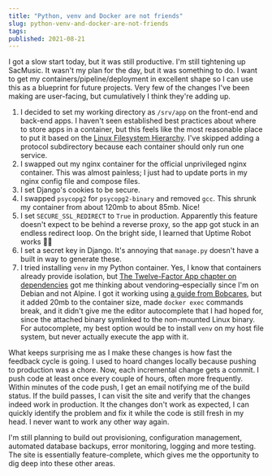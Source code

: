 ```yaml
---
title: "Python, venv and Docker are not friends"
slug: python-venv-and-docker-are-not-friends
tags:
published: 2021-08-21
---
```


I got a slow start today, but it was still productive. I'm still tightening up SacMusic. It wasn't my plan for the day, but it was something to do. I want to get my containers/pipeline/deployment in excellent shape so I can use this as a blueprint for future projects. Very few of the changes I've been making are user-facing, but cumulatively I think they're adding up.

1. I decided to set my working directory as `/srv/app` on the front-end and back-end apps. I haven't seen established best practices about where to store apps in a container, but this feels like the most reasonable place to put it based on the [Linux Filesystem Hierarchy](https://tldp.org/LDP/Linux-Filesystem-Hierarchy/html/srv.html). I've skipped adding a protocol subdirectory because each container should only run one service.
1. I swapped out my nginx container for the official unprivileged nginx container. This was almost painless; I just had to update ports in my nginx config file and compose files.
1. I set Django's cookies to be secure.
1. I swapped `psycopg2` for `psycopg2-binary` and removed `gcc`. This shrunk my container from about 120mb to about 85mb. Nice!
1. I set `SECURE_SSL_REDIRECT` to `True` in production. Apparently this feature doesn't expect to be behind a reverse proxy, so the app got stuck in an endless redirect loop. On the bright side, I learned that Uptime Robot works 🤷‍♂️
1. I set a secret key in Django. It's annoying that `manage.py` doesn't have a built in way to generate these.
1. I tried installing `venv` in my Python container. Yes, I know that containers already provide isolation, but [The Twelve-Factor App chapter on dependencies](https://12factor.net/dependencies) got me thinking about vendoring–especially since I'm on Debian and not Alpine. I got it working using [a guide from Bobcares](https://bobcares.com/blog/activate-python-virtualenv-in-dockerfile/), but it added 20mb to the container size, made `docker exec` commands break, and it didn't give me the editor autocomplete that I had hoped for, since the attached binary symlinked to the non-mounted Linux binary. For autocomplete, my best option would be to install `venv` on my host file system, but never actually execute the app with it.

What keeps surprising me as I make these changes is how fast the feedback cycle is going. I used to hoard changes locally because pushing to production was a chore. Now, each incremental change gets a commit. I push code at least once every couple of hours, often more frequently. Within minutes of the code push, I get an email notifying me of the build status. If the build passes, I can visit the site and verify that the changes indeed work in production. It the changes don't work as expected, I can quickly identify the problem and fix it while the code is still fresh in my head. I never want to work any other way again.

I'm still planning to build out provisioning, configuration management, automated database backups, error monitoring, logging and more testing. The site is essentially feature-complete, which gives me the opportunity to dig deep into these other areas.
